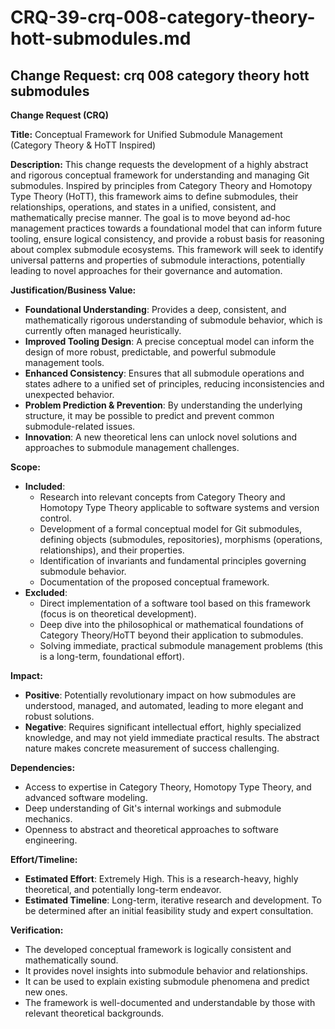 # CRQ-39-crq-008-category-theory-hott-submodules.md

## Change Request: crq 008 category theory hott submodules
**Change Request (CRQ)**

**Title:** Conceptual Framework for Unified Submodule Management (Category Theory & HoTT Inspired)

**Description:**
This change requests the development of a highly abstract and rigorous conceptual framework for understanding and managing Git submodules. Inspired by principles from Category Theory and Homotopy Type Theory (HoTT), this framework aims to define submodules, their relationships, operations, and states in a unified, consistent, and mathematically precise manner. The goal is to move beyond ad-hoc management practices towards a foundational model that can inform future tooling, ensure logical consistency, and provide a robust basis for reasoning about complex submodule ecosystems. This framework will seek to identify universal patterns and properties of submodule interactions, potentially leading to novel approaches for their governance and automation.

**Justification/Business Value:**
*   **Foundational Understanding**: Provides a deep, consistent, and mathematically rigorous understanding of submodule behavior, which is currently often managed heuristically.
*   **Improved Tooling Design**: A precise conceptual model can inform the design of more robust, predictable, and powerful submodule management tools.
*   **Enhanced Consistency**: Ensures that all submodule operations and states adhere to a unified set of principles, reducing inconsistencies and unexpected behavior.
*   **Problem Prediction & Prevention**: By understanding the underlying structure, it may be possible to predict and prevent common submodule-related issues.
*   **Innovation**: A new theoretical lens can unlock novel solutions and approaches to submodule management challenges.

**Scope:**
*   **Included**:
    *   Research into relevant concepts from Category Theory and Homotopy Type Theory applicable to software systems and version control.
    *   Development of a formal conceptual model for Git submodules, defining objects (submodules, repositories), morphisms (operations, relationships), and their properties.
    *   Identification of invariants and fundamental principles governing submodule behavior.
    *   Documentation of the proposed conceptual framework.
*   **Excluded**:
    *   Direct implementation of a software tool based on this framework (focus is on theoretical development).
    *   Deep dive into the philosophical or mathematical foundations of Category Theory/HoTT beyond their application to submodules.
    *   Solving immediate, practical submodule management problems (this is a long-term, foundational effort).

**Impact:**
*   **Positive**: Potentially revolutionary impact on how submodules are understood, managed, and automated, leading to more elegant and robust solutions.
*   **Negative**: Requires significant intellectual effort, highly specialized knowledge, and may not yield immediate practical results. The abstract nature makes concrete measurement of success challenging.

**Dependencies:**
*   Access to expertise in Category Theory, Homotopy Type Theory, and advanced software modeling.
*   Deep understanding of Git's internal workings and submodule mechanics.
*   Openness to abstract and theoretical approaches to software engineering.

**Effort/Timeline:**
*   **Estimated Effort**: Extremely High. This is a research-heavy, highly theoretical, and potentially long-term endeavor.
*   **Estimated Timeline**: Long-term, iterative research and development. To be determined after an initial feasibility study and expert consultation.

**Verification:**
*   The developed conceptual framework is logically consistent and mathematically sound.
*   It provides novel insights into submodule behavior and relationships.
*   It can be used to explain existing submodule phenomena and predict new ones.
*   The framework is well-documented and understandable by those with relevant theoretical backgrounds.
